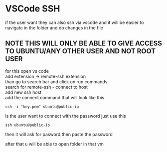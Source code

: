 # VSCode SSH
if the user want they can also ssh via vscode and it will be easier to navigate in the folder and do changes in the file  
## NOTE THIS WILL ONLY BE ABLE TO GIVE ACCESS TO UBUNTU/ANY OTHER USER AND NOT ROOT USER  
for this open vs code  
add extension -> remote-ssh extension  
than go to search bar and click on run commands  
search for remote-ssh - connect to host  
add new ssh host  
add the connect command that will look like this  
```
ssh -i "key.pem" ubuntu@public-ip
```
is the user want to connect with the password just use this 
```
ssh ubuntu@public-ip
```
then it will ask for pasword then paste the password

after that u will be able to open folder in that vm 
